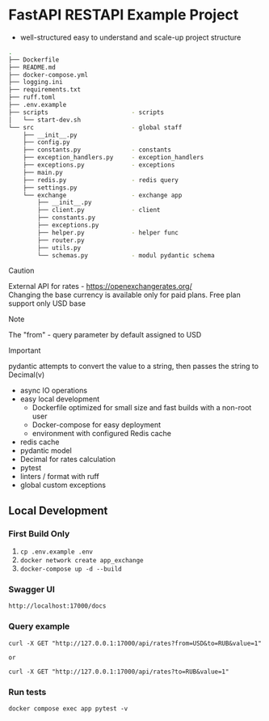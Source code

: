 # FastAPI RESTAPI Example Project

- well-structured easy to understand and scale-up project structure

```bash
.
├── Dockerfile
├── README.md
├── docker-compose.yml
├── logging.ini
├── requirements.txt
├── ruff.toml
├── .env.example
├── scripts                       - scripts
│   └── start-dev.sh
└── src                           - global staff
    ├── __init__.py
    ├── config.py                      
    ├── constants.py              - constants
    ├── exception_handlers.py     - exception_handlers
    ├── exceptions.py             - exceptions
    ├── main.py                   
    ├── redis.py                  - redis query
    ├── settings.py               
    └── exchange                  - exchange app
        ├── __init__.py
        ├── client.py             - client
        ├── constants.py          
        ├── exceptions.py         
        ├── helper.py             - helper func
        ├── router.py             
        ├── utils.py                      
        └── schemas.py            - modul pydantic schema

```

> [!CAUTION]
> External API for rates - https://openexchangerates.org/ \
> Changing the base currency is available only for paid plans.
> Free plan support only USD base

> [!NOTE]
> The "from" - query parameter by default assigned to USD

> [!IMPORTANT]
> pydantic attempts to convert the value to a string, then passes the string to Decimal(v)

- async IO operations
- easy local development
    - Dockerfile optimized for small size and fast builds with a non-root user
    - Docker-compose for easy deployment
    - environment with configured Redis cache
- redis cache
- pydantic model
- Decimal for rates calculation
- pytest
- linters / format with ruff
- global custom exceptions

## Local Development

### First Build Only

1. `cp .env.example .env`
2. `docker network create app_exchange`
3. `docker-compose up -d --build`

### Swagger UI

```shell
http://localhost:17000/docs
```

### Query example

```shell
curl -X GET "http://127.0.0.1:17000/api/rates?from=USD&to=RUB&value=1"

or

curl -X GET "http://127.0.0.1:17000/api/rates?to=RUB&value=1"

```

### Run tests

```shell
docker compose exec app pytest -v
```